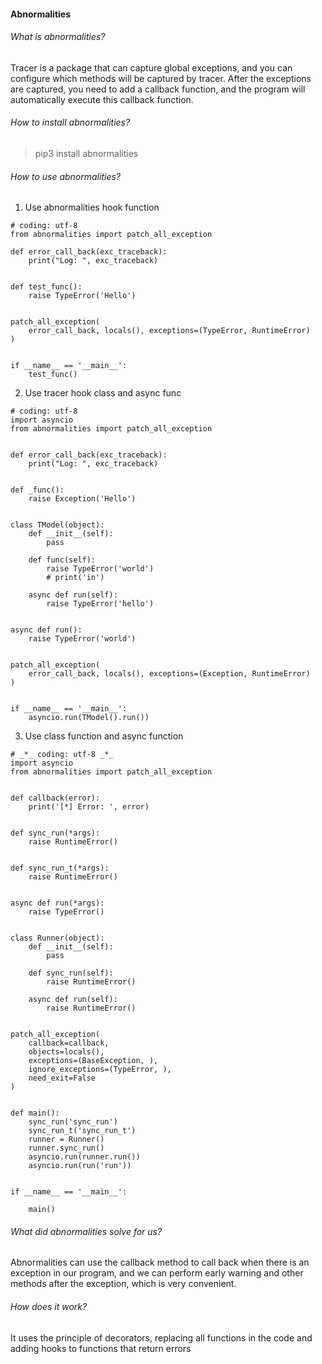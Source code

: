 <h4>Abnormalities</h4>

###### What is abnormalities? 
Tracer is a package that can capture global exceptions, and you can configure which methods will be captured by tracer. After the exceptions are captured, you need to add a callback function, and the program will automatically execute this callback function. 


###### How to install abnormalities?
> pip3 install abnormalities


###### How to use abnormalities? 
1. Use abnormalities hook function 
```python3
# coding: utf-8
from abnormalities import patch_all_exception

def error_call_back(exc_traceback):
    print("Log: ", exc_traceback)


def test_func():
    raise TypeError('Hello')


patch_all_exception(
    error_call_back, locals(), exceptions=(TypeError, RuntimeError)
)


if __name__ == '__main__':
    test_func()
```
2. Use tracer hook class and async func
```python3
# coding: utf-8
import asyncio
from abnormalities import patch_all_exception


def error_call_back(exc_traceback):
    print("Log: ", exc_traceback)


def _func():
    raise Exception('Hello')


class TModel(object):
    def __init__(self):
        pass

    def func(self):
        raise TypeError('world')
        # print('in')

    async def run(self):
        raise TypeError('hello')


async def run():
    raise TypeError('world')


patch_all_exception(
    error_call_back, locals(), exceptions=(Exception, RuntimeError)
)


if __name__ == '__main__':
    asyncio.run(TModel().run())
```
3. Use class function and async function
```python3
# _*_ coding: utf-8 _*_
import asyncio
from abnormalities import patch_all_exception


def callback(error):
    print('[*] Error: ', error)


def sync_run(*args):
    raise RuntimeError()


def sync_run_t(*args):
    raise RuntimeError()


async def run(*args):
    raise TypeError()


class Runner(object):
    def __init__(self):
        pass

    def sync_run(self):
        raise RuntimeError()

    async def run(self):
        raise RuntimeError()


patch_all_exception(
    callback=callback,
    objects=locals(),
    exceptions=(BaseException, ),
    ignore_exceptions=(TypeError, ),
    need_exit=False
)


def main():
    sync_run('sync_run')
    sync_run_t('sync_run_t')
    runner = Runner()
    runner.sync_run()
    asyncio.run(runner.run())
    asyncio.run(run('run'))


if __name__ == '__main__':

    main()
```

###### What did abnormalities solve for us? 
Abnormalities can use the callback method to call back when there is an exception in our program, and we can perform early warning and other methods after the exception, which is very convenient. 


###### How does it work? 
It uses the principle of decorators, replacing all functions in the code and adding hooks to functions that return errors
